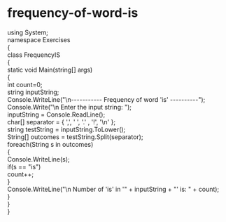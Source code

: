 # frequency-of-word-is
using System; <br>
namespace Exercises<br> 
{ <br>
 class FrequencyIS <br>
 { <br>
  static void Main(string[] args) <br>
  { <br>
   int count=0; <br>
   string inputString;<br> 
   Console.WriteLine("\n----------- Frequency of word 'is' ----------"); <br>
   Console.Write("\n Enter the input string: "); <br>
   inputString = Console.ReadLine(); <br>
   char[] separator = { ',', ' ', '.' , '!', '\n' }; <br>
   string testString = inputString.ToLower(); <br>
   String[] outcomes = testString.Split(separator); <br>
   foreach(String s in outcomes) <br>
   { <br>
    Console.WriteLine(s); <br>
    if(s == "is") <br>
     count++; <br>
   } <br>
   Console.WriteLine("\n Number of 'is' in '" + inputString + "' is: " + count);<br>
  }<br>
 }<br>
}<br>
